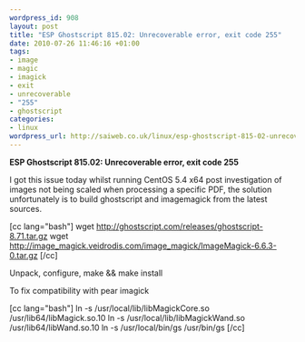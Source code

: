 ```yaml
--- 
wordpress_id: 908
layout: post
title: "ESP Ghostscript 815.02: Unrecoverable error, exit code 255"
date: 2010-07-26 11:46:16 +01:00
tags: 
- image
- magic
- imagick
- exit
- unrecoverable
- "255"
- ghostscript
categories: 
- linux
wordpress_url: http://saiweb.co.uk/linux/esp-ghostscript-815-02-unrecoverable-error-exit-code-255
---
```

<strong>ESP Ghostscript 815.02: Unrecoverable error, exit code 255</strong>

I got this issue today whilst running CentOS 5.4 x64 post investigation of images not being scaled when processing a specific PDF, the solution unfortunately is to build ghostscript and imagemagick from the latest sources.

[cc lang="bash"]
wget http://ghostscript.com/releases/ghostscript-8.71.tar.gz
wget http://image_magick.veidrodis.com/image_magick/ImageMagick-6.6.3-0.tar.gz
[/cc]

Unpack, configure, make && make install

To fix compatibility with pear imagick

[cc lang="bash"]
ln -s /usr/local/lib/libMagickCore.so /usr/lib64/libMagick.so.10
ln -s /usr/local/lib/libMagickWand.so /usr/lib64/libWand.so.10
ln -s /usr/local/bin/gs /usr/bin/gs
[/cc]
